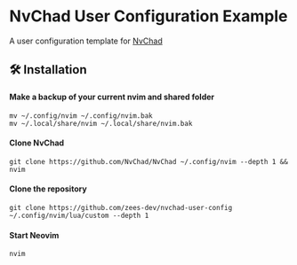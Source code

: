 # NvChad User Configuration Example

A user configuration template for [NvChad](https://github.com/NvChad/NvChad)

## 🛠️ Installation

#### Make a backup of your current nvim and shared folder

```shell
mv ~/.config/nvim ~/.config/nvim.bak
mv ~/.local/share/nvim ~/.local/share/nvim.bak
```

#### Clone NvChad

```shell
git clone https://github.com/NvChad/NvChad ~/.config/nvim --depth 1 && nvim
```

#### Clone the repository

```shell
git clone https://github.com/zees-dev/nvchad-user-config ~/.config/nvim/lua/custom --depth 1
```

#### Start Neovim

```shell
nvim
```
